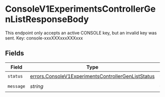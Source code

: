 # ConsoleV1ExperimentsControllerGenListResponseBody

This endpoint only accepts an active CONSOLE key, but an invalid key was sent. Key: console-xxxXXXxxxXXXxxx


## Fields

| Field                                                                                                                    | Type                                                                                                                     | Required                                                                                                                 | Description                                                                                                              |
| ------------------------------------------------------------------------------------------------------------------------ | ------------------------------------------------------------------------------------------------------------------------ | ------------------------------------------------------------------------------------------------------------------------ | ------------------------------------------------------------------------------------------------------------------------ |
| `status`                                                                                                                 | [errors.ConsoleV1ExperimentsControllerGenListStatus](../../models/errors/consolev1experimentscontrollergenliststatus.md) | :heavy_check_mark:                                                                                                       | N/A                                                                                                                      |
| `message`                                                                                                                | *string*                                                                                                                 | :heavy_check_mark:                                                                                                       | N/A                                                                                                                      |